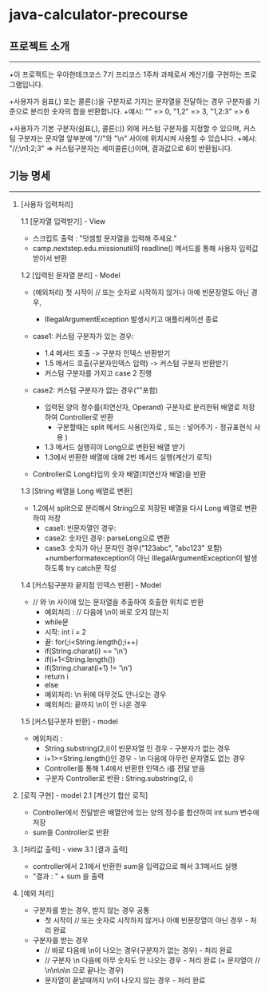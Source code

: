 # java-calculator-precourse

## 프로젝트 소개

- - - - - -
+이 프로젝트는 우아한테크코스 7기 프리코스 1주차 과제로서 계산기를 구현하는 프로그램입니다.

+사용자가 쉼표(,) 또는 콜론(:)을 구분자로 가지는 문자열을 전달하는 경우 구분자를 기준으로 분리한 숫자의 합을 반환합니다.
+예시: "" => 0, "1,2" => 3, "1,2:3" => 6

+사용자가 기본 구분자(쉼표(,), 콜론(:)) 외에 커스텀 구분자를 지정할 수 있으며, 커스텀 구분자는 문자열 앞부분에 "//"와 "\n" 사이에 위치시켜 사용할 수 있습니다.
+예시: "//;\n1;2;3" => 커스텀구분자는 세미콜론(;)이며, 결과값으로 6이 반환됩니다.

## 기능 명세

- - - - - -

1. [사용자 입력처리]

   1.1 [문자열 입력받기] - View
    + 스크립트 출력 : "덧셈할 문자열을 입력해 주세요."
    + camp.nextstep.edu.missionutil의 readline() 메서드를 통해 사용자 입력값 받아서 반환

   1.2 [입력된 문자열 분리] - Model
    + (예외처리) 첫 시작이 // 또는 숫자로 시작하지 않거나 아예 빈문장열도 아닌 경우,
        + IllegalArgumentException 발생시키고 애플리케이션 종료

    + case1: 커스텀 구분자가 있는 경우:
        + 1.4 메서드 호출 -> 구분자 인덱스 반환받기
        + 1.5 메서드 호출(구분자인덱스 입력) -> 커스텀 구분자 반환받기
        + 커스텀 구분자를 가지고 case 2 진행
    + case2: 커스텀 구분자가 없는 경우(""포함)
        + 입력된 양의 정수를(피연산자, Operand) 구분자로 분리한뒤 배열로 저장하여 Controller로 반환
            + 구분할때는 split 메서드 사용(인자로 , 또는 : 넣어주기 - 정규표현식 사용 )
        + 1.3 메서드 실행히야 Long으로 변환된 배열 받기
        + 1.3에서 반환한 배열에 대해 2번 메서드 실행(계산기 로직)

    + Controller로 Long타입의 숫자 배열(피연산자 배열)을 반환

   1.3 [String 배열을 Long 배열로 변환]

    + 1.2에서 split으로 분리해서 String으로 저장된 배열을 다시 Long 배열로 변환하여 저장
        + case1: 빈문자열인 경우:
        + case2: 숫자인 경우: parseLong으로 변환
        + case3: 숫자가 아닌 문자인 경우("123abc", "abc123" 포함)
          +numberformatexception이 아닌 IllegalArgumentException이 발생하도록 try catch문 작성

   1.4 [커스텀구분자 끝지점 인덱스 반환] - Model

    + // 와 \n 사이에 있는 문자열을 추출하여 호출한 위치로 반환
        + 예외처리 : // 다음에 \n이 바로 오지 않는지
        + while문
        + 시작: int i = 2
        + 끝: for(;i<String.length();i++)
        + if(String.charat(i) == '\n')
        + if(i+1<String.length())
        + if(String.charat(i+1) != '\n')
        + return i
        + else
        + 예외처리: \n 뒤에 아무것도 안나오는 경우
        + 예외처리: 끝까지 \n이 안 나온 경우

   1.5 [커스텀구분자 반환] - model

    + 예외처리 :
        + String.substring(2,i)이 빈문자열 인 경우 - 구분자가 없는 경우
        + i+1>=String.length()인 경우 - \n 다음에 아무런 문자열도 없는 경우
        + Controller를 통해 1.4에서 반환한 인덱스 i를 전달 받음
        + 구분자 Controller로 반환 : String.substring(2, i)

2. [로직 구현] - model
   2.1 [계산기 합산 로직]
    + Controller에서 전달받은 배열안에 있는 양의 정수를 합산하여 int sum 변수에 저장
    + sum을 Controller로 반환

3. [처리값 출력] - view
   3.1 [결과 출력]
    + controller에서 2.1에서 반환한 sum을 입력값으로 해서 3.1메서드 실행
    + "결과 : " + sum 을 출력

4. [예외 처리]
    + 구분자를 받는 경우, 받지 않는 경우 공통
        + 첫 시작이 // 또는 숫자로 시작하지 않거나 아예 빈문장열이 아닌 경우 - 처리 완료
    + 구분자를 받는 경우
        + // 바로 다음에 \n이 나오는 경우(구분자가 없는 경우)  - 처리 완료
        + // 구분자 \n 다음에 아무 숫자도 안 나오는 경우 - 처리 완료
          (+ 문자열이 // \n\n\n\n 으로 끝나는 경우)
        + 문자열이 끝날때까지 \n이 나오지 않는 경우 - 처리 완료
        
        